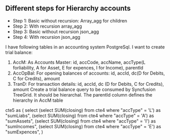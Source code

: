 ## Different steps for Hierarchy accounts
- Step 1: Basic without recursion: Array_agg for children
- Step 2: With recursion array_agg
- Step 3: Basic without recursion json_agg
- Step 4: With recursion json_agg

I have following tables in an accounting system PostgreSql. I want to create trial balance:
1) AccM: As Accounts Master: id, accCode, accName, accType(L forliability, A for Asset, E for expences, I for Income), parentId
2) AccOpBal: For opening balances of accounts: id, accId, dc(D for Debits, C for Credits), amount
3) TranD: For transaction details: id, accId, dc (D for Debits, C for Credits), amount
Create a trial balance query to be consumed by Syncfusion TreeGrid. It should be hierarchal. The parentId column defines the hierarchy in AccM table

cte5 as ( select
            (select SUM(closing) from cte4 where "accType" = 'L') as "sumLiabs",
            (select SUM(closing) from cte4 where "accType" = 'A') as "sumAssets",
            (select SUM(closing) from cte4 where "accType" = 'I') as "sumIncomes",
            (select SUM(closing) from cte4 where "accType" = 'E') as "sumExpences",
        )